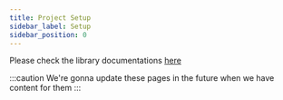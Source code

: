 ```yaml
---
title: Project Setup
sidebar_label: Setup
sidebar_position: 0
---
```


Please check the library documentations [here](https://binary-com.github.io/python-deriv-api/)

:::caution
We're gonna update these pages in the future when we have content for them
:::
